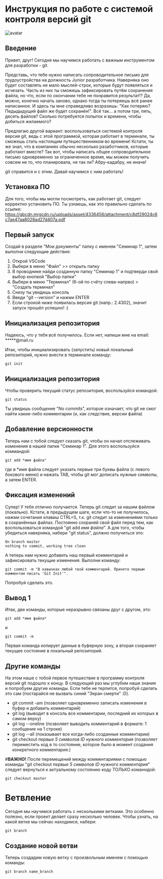 # **Инструкция по работе с системой контроля версий git**

![avatar](https://fuzeservers.ru/wp-content/uploads/3/0/c/30c29ce4cc08523ecc6e1f205bc207d0.jpeg)

## Введение

Привет, друг! Сегодня мы научимся работать с важным инструментом для разработки - git. 

Представь, что тебе нужно написать сопроводительное письмо для трудоустройства на должность Junior разработчика. Наверняка оно будет составлять не мало мыслей-строк, которые будут появляться и исчезать. Часть из них ты сможешь зафиксировать путём сохранения файла, но что, если по окончании тебе не понравится результат!? Да, можно, конечно начать заново, однако тогда ты потеряешь всё ранее написанное. И здесь ты мне справедливо возразишь: "Как потеряю? Педыдыдущий файл же будет сохранён!". Всё так... а потом три, пять, десять файлов? Сколько потребуется попыток и времени, чтобы добиться желаемого?

Предлагаю другой вариант: воспользоваться системой контроля версия git, ведь с этой программой, которая работает в терминале, ты сможешь стать настоящим путешественником во времени! Кстати, ты же знал, что в компаниях обычно несколько разаботчиков, которые работают вместе? Так вот, чтобы написать общее сопроводительное письмо одновременно за ограниченное время, мы можем получить совсем не то, что планировала, не так ли? Абру-кадабру, не иначе!

git справится и с этим. Давай научимся с ним работать!

## Установка ПО

Для того, чтобы мы могли посмотреть, как работает git, следует корректно установить ПО. Ты узнаешь, как это правильно сделать по ссылке: https://gbcdn.mrgcdn.ru/uploads/asset/4336456/attachment/c8df29024c6c7ae47aa8028ad27d407a.pdf

## Первый запуск

Создай в разделе "Мои документы" папку с именем "Семинар 1", затем выполни следующие действия:

1. Открой VSCode
2. Выбери в меню "Файл" >> открыть папку 
3. В проводнике найди созданную папку "Семинар 1" и подтверди свой выбор кнопкой "Выбор папки"
4. Выбери в меню "Терминал" (6-ой по счёту слева-напрво) > "Создать терминал"
5. Снизу ты увидишь консоль
6. Введи "git --version" и нажми ENTER 
7. Если строкой ниже появилась версия git (напр.: 2.4302), значит запуск прошёл успешно! :)

## Инициализация репозитория

Надеюсь, что у тебя всё получилось. Если нет, напиши мне на email: *****@mail.ru

Итак, чтобы инициализировать (запустить) новый локальный репозиторий, нужно внести в терминале команду:

    git init


## Инициализация репозитория

Чтобы проверить текущий статус репозитория, воспользуйся командой:


    git status

Ты увидишь сообщение "No commits", которое означает, что git не смог найти какие-либо комментарии (и, как следствие, версии файла)

## Добавление версионности

Теперь нам с тобой следует сказать git, чтобы он начал отслеживать изменения в нашей папке "Семинар 1". Для этого воспользуйся коммандой:

    git add *имя файла"

где в *имя файла следует указать первые три буквы файла (с левого бокового меню) и нажать TAB, чтобы git мог дописать нужные символы, а затем ENTER.

## Фиксация изменений

Супер! У тебя отлично получается. Теперь git следит за нашим файлом (локально). Кстати, в предыдущем шаге, если что-то не получилось, нажми сочетания клавиш CTRL+S, т.к. git следит за изменениями только в сохранённых файлах. Постоянно сохраняй свой файл перед тем, как воспользоваться командой "git add *имя файла*". А для того, чтобы убедиться наверняка, набери "git status", должно получиться это:

    On branch master
    nothing to commit, working tree clean

А теперь нам нужно добавить наш первый комментарий и зафиксировать текущие изменения. Выполни команду:

    git commit -m "В кавычках любой твой комментарий. Принято первым комментом писать 'Git Init'". 
    
Попробуй сделать это.

## Вывод 1

Итак, две команды, которые неразрывно связаны друг с другом, это:

    git add *имя файла*

и

    git commit -m

Первая команда копирует данные в буферную зону, а вторая сохраняет текущее состояние в локальный репозиторий.

## Другие команды

На этом наше с тобой первое путешествие в программу контроля версий git подошло к концу. В следующий раз мы углубим наши знания и попробуем другие команды. Если тебе не терпится, попробуй сделать это сам (постарайся не вызвать синий "Экран смерти" :D).

* git commit -am (позволяет одновременно записать изменения в буфер и добавить комментарий)
* git log (выводит в консоль все комментарии, последний их которых в самом верху)
* git log --oneline (позволяет выводить комментарий в формате: 1 сообщение на 1 строке)
* git log --all (показывает все когда-либо созданные комментарии)
* git checkout *первые 5 символов ID нужного комментария* (позволяет переместить код в то состояние, которое было в момент создания конкретного комментария.)

#**ВАЖНО!**
После перемещений между комментариями с помощью команды "git checkout *первые 5 символов ID нужного комментария*" следует вернуться к актуальному состоянию коду ТОЛЬКО команндой:

    git checkout master

# Ветвление

Сегодня мы научимся работать с несколькими ветками. Это особенно полезно, если проект делает сразу несколько человек. 
Чтобы узнать, на какой ветке мы сейчас находимся, набери:

    git branch

## Создание новой ветви

Теперь создадим новую ветку с произвольным именем с помощью команды:

    git branch name_branch


